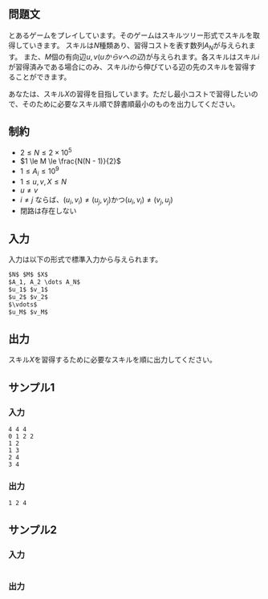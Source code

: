 ## 問題文

とあるゲームをプレイしています。そのゲームはスキルツリー形式でスキルを取得していきます。
スキルは$N$種類あり、習得コストを表す数列$A_N$が与えられます。
また、$M$個の有向辺$u, v (u から v への辺)$が与えられます。各スキルはスキル$i$が習得済みである場合にのみ、スキル$i$から伸びている辺の先のスキルを習得することができます。

あなたは、スキル$X$の習得を目指しています。ただし最小コストで習得したいので、そのために必要なスキル順で辞書順最小のものを出力してください。

## 制約

- $2 \le N \le 2 \times 10^5$
- $1 \le M \le \frac{N(N - 1)}{2}$
- $1 \le A_i \le 10^9$
- $1 \le u, v, X \le N$
- $u \ne v$
- $i \ne j$ ならば、$(u_i, v_i) \ne (u_j, v_j)$かつ$(u_i, v_i) \ne (v_j, u_j)$
- 閉路は存在しない

## 入力

入力は以下の形式で標準入力から与えられます。  
```md
$N$ $M$ $X$
$A_1, A_2 \dots A_N$
$u_1$ $v_1$
$u_2$ $v_2$
$\vdots$
$u_M$ $v_M$
```

## 出力

スキル$X$を習得するために必要なスキルを順に出力してください。

## サンプル1

### 入力
```
4 4 4
0 1 2 2
1 2
1 3
2 4
3 4

```

### 出力
```
1 2 4

```

## サンプル2

### 入力
```

```

### 出力
```

```
